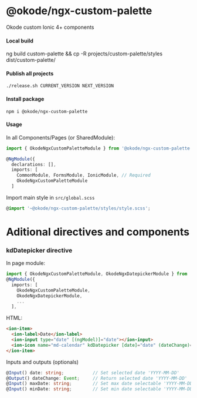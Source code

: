 # @okode/ngx-custom-palette

Okode custom Ionic 4+ components

#### Local build

ng build custom-palette && cp -R projects/custom-palette/styles dist/custom-palette/

#### Publish all projects

```
./release.sh CURRENT_VERSION NEXT_VERSION
```

#### Install package

```
npm i @okode/ngx-custom-palette
```


#### Usage

In all Components/Pages (or SharedModule):
```typescript
import { OkodeNgxCustomPaletteModule } from '@okode/ngx-custom-palette';

@NgModule({
  declarations: [],
  imports: [
    CommonModule, FormsModule, IonicModule, // Required
    OkodeNgxCustomPaletteModule
  ]
```
Import main style in `src/global.scss`
```typescript
@import '~@okode/ngx-custom-palette/styles/style.scss';
```

# Aditional directives and components

### kdDatepicker directive
In page module:
```typescript
import { OkodeNgxCustomPaletteModule, OkodeNgxDatepickerModule } from '@okode/ngx-custom-palette';
@NgModule({
  imports: [
    OkodeNgxCustomPaletteModule,
    OkodeNgxDatepickerModule,
    ...
  ],
```
HTML:
```html
<ion-item>
  <ion-label>Date</ion-label>
  <ion-input type="date" [(ngModel)]="date"></ion-input>
  <ion-icon name="md-calendar" kdDatepicker [date]="date" (dateChange)="date = $event"></ion-icon>
</ion-item>
```
Inputs and outputs (optionals)
```typescript
@Input() date: string;           // Set selected date 'YYYY-MM-DD'
@Output() dateChange: Event;     // Return selected date 'YYYY-MM-DD'
@Input() maxDate: string;        // Set max date selectable 'YYYY-MM-DD'
@Input() minDate: string;        // Set min date selectable 'YYYY-MM-DD'
```

